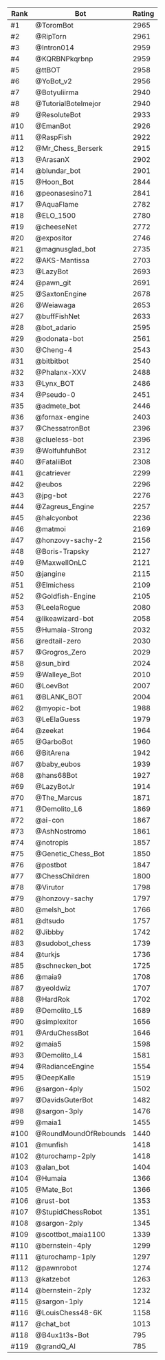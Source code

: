 Rank|Bot|Rating
---|---|---
#1|@ToromBot|2965
#2|@RipTorn|2961
#3|@Intron014|2959
#4|@KQRBNPkqrbnp|2959
#5|@ttBOT|2958
#6|@YoBot_v2|2956
#7|@Botyuliirma|2940
#8|@TutorialBotelmejor|2940
#9|@ResoluteBot|2933
#10|@EmanBot|2926
#11|@RaspFish|2922
#12|@Mr_Chess_Berserk|2915
#13|@ArasanX|2902
#14|@blundar_bot|2901
#15|@Hoon_Bot|2844
#16|@peonasesino71|2841
#17|@AquaFlame|2782
#18|@ELO_1500|2780
#19|@cheeseNet|2772
#20|@expositor|2746
#21|@magnusglad_bot|2735
#22|@AKS-Mantissa|2703
#23|@LazyBot|2693
#24|@pawn_git|2691
#25|@SaxtonEngine|2678
#26|@Weiawaga|2653
#27|@buffFishNet|2633
#28|@bot_adario|2595
#29|@odonata-bot|2561
#30|@Cheng-4|2543
#31|@bitbitbot|2540
#32|@Phalanx-XXV|2488
#33|@Lynx_BOT|2486
#34|@Pseudo-0|2451
#35|@admete_bot|2446
#36|@fornax-engine|2403
#37|@ChessatronBot|2396
#38|@clueless-bot|2396
#39|@WolfuhfuhBot|2312
#40|@FataliiBot|2308
#41|@catriever|2299
#42|@eubos|2296
#43|@jpg-bot|2276
#44|@Zagreus_Engine|2257
#45|@halcyonbot|2236
#46|@matmoi|2169
#47|@honzovy-sachy-2|2156
#48|@Boris-Trapsky|2127
#49|@MaxwellOnLC|2121
#50|@jangine|2115
#51|@Elmichess|2109
#52|@Goldfish-Engine|2105
#53|@LeelaRogue|2080
#54|@likeawizard-bot|2058
#55|@Humaia-Strong|2032
#56|@redtail-zero|2030
#57|@Grogros_Zero|2029
#58|@sun_bird|2024
#59|@Walleye_Bot|2010
#60|@LoevBot|2007
#61|@BLANK_BOT|2004
#62|@myopic-bot|1988
#63|@LeElaGuess|1979
#64|@zeekat|1964
#65|@GarboBot|1960
#66|@BitArena|1942
#67|@baby_eubos|1939
#68|@hans68Bot|1927
#69|@LazyBotJr|1914
#70|@The_Marcus|1871
#71|@Demolito_L6|1869
#72|@ai-con|1867
#73|@AshNostromo|1861
#74|@notropis|1857
#75|@Genetic_Chess_Bot|1850
#76|@postbot|1847
#77|@ChessChildren|1800
#78|@Virutor|1798
#79|@honzovy-sachy|1797
#80|@melsh_bot|1766
#81|@dtsudo|1757
#82|@Jibbby|1742
#83|@sudobot_chess|1739
#84|@turkjs|1736
#85|@schnecken_bot|1725
#86|@maia9|1708
#87|@yeoldwiz|1707
#88|@HardRok|1702
#89|@Demolito_L5|1689
#90|@simplexitor|1656
#91|@ArduChessBot|1646
#92|@maia5|1598
#93|@Demolito_L4|1581
#94|@RadianceEngine|1554
#95|@DeepKalle|1519
#96|@sargon-4ply|1502
#97|@DavidsGuterBot|1482
#98|@sargon-3ply|1476
#99|@maia1|1455
#100|@RoundMoundOfRebounds|1440
#101|@munfish|1418
#102|@turochamp-2ply|1418
#103|@alan_bot|1404
#104|@Humaia|1366
#105|@Mate_Bot|1366
#106|@rust-bot|1353
#107|@StupidChessRobot|1351
#108|@sargon-2ply|1345
#109|@scottbot_maia1100|1339
#110|@bernstein-4ply|1299
#111|@turochamp-1ply|1297
#112|@pawnrobot|1274
#113|@katzebot|1263
#114|@bernstein-2ply|1232
#115|@sargon-1ply|1214
#116|@LouisChess48-6K|1158
#117|@chat_bot|1013
#118|@B4ux1t3s-Bot|795
#119|@grandQ_AI|785
